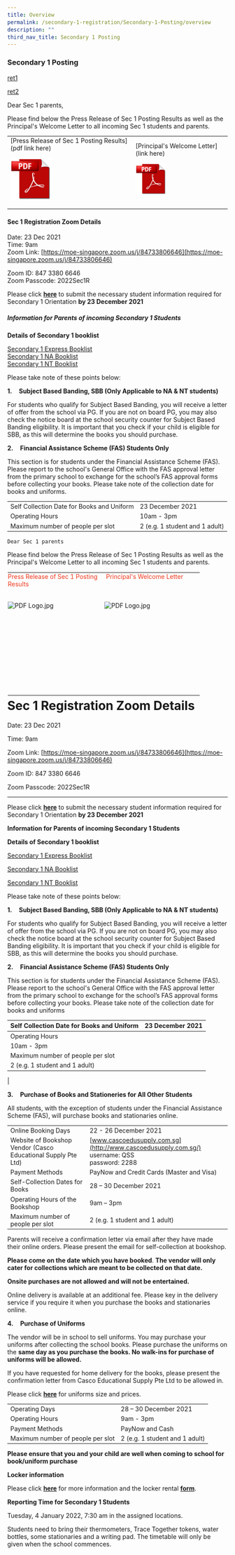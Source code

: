 ```yaml
---
title: Overview
permalink: /secondary-1-registration/Secondary-1-Posting/overview
description: ""
third_nav_title: Secondary 1 Posting
---
```

### Secondary 1 Posting

[ret1](/files/Press%20Release%20of%202021%20Sec%201%20Posting%20Results.pdf)

[ret2](/files/Welcome%20Letter%20to%20Sec%201%202022%20Students%20and%20Parents.pdf)

Dear Sec 1 parents,

Please find below the Press Release of Sec 1 Posting Results as well as the Principal's Welcome Letter to all incoming Sec 1 students and parents.

|  	|  	|
|---	|---	|
| [Press Release of Sec 1 Posting Results](pdf link here) <br> <p><a href="WEB"><img src="/images/pdflogo.png" style="width:35%">   	|  [Principal's Welcome Letter](link here) <br> </a></p><p><a href="WEB"><img src="/images/pdflogo.png" style="width:35%">	|
	
	
#### Sec 1 Registration Zoom Details
	
Date: 23 Dec 2021  <br>Time: 9am
<br>Zoom Link:&nbsp;[https://moe-singapore.zoom.us/j/84733806646](https://moe-singapore.zoom.us/j/84733806646)

Zoom ID: 847 3380 6646
<br>Zoom Passcode: 2022Sec1R
	
Please click&nbsp;[**here**](https://form.gov.sg/61ad5aac7d788000131f03c3)&nbsp;to submit the necessary student information required for Secondary 1 Orientation&nbsp;**by 23 December 2021**

  

##### Information for Parents of incoming Secondary 1 Students

**Details of Secondary 1 booklist**  

[Secondary 1 Express Booklist](/files/s1e.pdf)
<br>[Secondary 1 NA Booklist](/files/s1na.pdf)
<br>[Secondary 1 NT Booklist](/files/s1nt.pdf)

  

Please take note of these points below:

**1.**&nbsp;&nbsp;&nbsp;&nbsp;**Subject Based Banding, SBB (Only Applicable to NA &amp; NT students)**

For students who qualify for Subject Based Banding, you will receive a letter of offer from the school via PG. If you are not on board PG, you may also check the notice board at the school security counter for Subject Based Banding eligibility. It is important that you check if your child is eligible for SBB, as this will determine the books you should purchase.
	
**2.**&nbsp;&nbsp;&nbsp;&nbsp;**Financial Assistance Scheme (FAS) Students Only**

This section is for students under the Financial Assistance Scheme (FAS). Please report to the school's General Office with the FAS approval letter from the primary school to exchange for the school’s FAS approval forms before collecting your books. Please take note of the collection date for books and uniforms.
	
|  	|  	|
|---	|---	|
| Self Collection Date for Books and Uniform 	| 23 December 2021 	|
| Operating Hours 	| 10am - 3pm 	|
| Maximum number of people per slot 	| 2 (e.g. 1 student and 1 adult) 	|
	
	Dear Sec 1 parents

  

Please find below the Press Release of Sec 1 Posting Results as well as the Principal's Welcome Letter to all incoming Sec 1 students and parents.  

  

<table style="margin: 0px 10px 0px 0px; outline: 0px; padding: 0px; border-collapse: collapse; float: left; border: 1px solid transparent; table-layout: fixed; height: 288px;" class="ives_tab_kosong ive_eobj_left"><tbody style="margin: 0px; outline: 0px; padding: 0px;"><tr style="margin: 0px; outline: 0px; padding: 0px;"><td style="margin: 0px; outline: 0px; padding: 0px 15px 15px 0px; vertical-align: top; width: 60px;"><a style="margin: 0px; outline: 0px; padding: 0px; color: rgb(238, 58, 31); text-decoration: none;" target="_blank" href="https://queenswaysec.moe.edu.sg/qql/slot/u149/docs/internal_pages/Sec%201%20Registration/Press%20Release%20of%202021%20Sec%201%20Posting%20Results.pdf">Press Release of Sec 1 Posting Results</a></td><td style="margin: 0px; outline: 0px; padding: 0px 15px 15px 0px; vertical-align: top; width: 60px;"><a style="margin: 0px; outline: 0px; padding: 0px; color: rgb(238, 58, 31); text-decoration: none;" target="_blank" href="https://queenswaysec.moe.edu.sg/qql/slot/u149/docs/internal_pages/Sec%201%20Registration/Welcome%20Letter%20to%20Sec%201%202022%20Students%20and%20Parents.pdf">&nbsp;Principal's Welcome Letter</a></td></tr><tr style="margin: 0px; outline: 0px; padding: 0px;"><td style="margin: 0px; outline: 0px; padding: 0px 15px 15px 0px; vertical-align: top; width: 60px;"><br style="margin: 0px; outline: 0px; padding: 0px;"><img style="margin: 0px 10px 0px 0px; outline: none; padding: 0px; border: none; float: left; cursor: pointer; width: 196px; height: 196px;" class="ive_eobj_left ive_clickable" alt="PDF Logo.jpg" src="https://queenswaysec.moe.edu.sg/qql/slot/u149/docs/internal_pages/Sec%201%20Registration/Images/PDF%20Logo.jpg"><br style="margin: 0px; outline: 0px; padding: 0px;"><br style="margin: 0px; outline: 0px; padding: 0px;"><br style="margin: 0px; outline: 0px; padding: 0px;"><br style="margin: 0px; outline: 0px; padding: 0px;"><br style="margin: 0px; outline: 0px; padding: 0px;"><br style="margin: 0px; outline: 0px; padding: 0px;"><br style="margin: 0px; outline: 0px; padding: 0px;"><br style="margin: 0px; outline: 0px; padding: 0px;"><br style="margin: 0px; outline: 0px; padding: 0px;"><br style="margin: 0px; outline: 0px; padding: 0px;"></td><td style="margin: 0px; outline: 0px; padding: 0px 15px 15px 0px; vertical-align: top; width: 60px;">&nbsp;<img style="margin: 0px 10px 0px 0px; outline: none; padding: 0px; border: none; float: left; cursor: pointer; width: 193px; height: 198px;" class="ive_eobj_left ive_clickable" alt="PDF Logo.jpg" src="https://queenswaysec.moe.edu.sg/qql/slot/u149/docs/internal_pages/Sec%201%20Registration/Images/PDF%20Logo.jpg"><br style="margin: 0px; outline: 0px; padding: 0px;"></td></tr></tbody></table>

  

  

Sec 1 Registration Zoom Details
===============================

Date: 23 Dec 2021  

Time: 9am

Zoom Link:&nbsp;[https://moe-singapore.zoom.us/j/84733806646](https://moe-singapore.zoom.us/j/84733806646)

Zoom ID: 847 3380 6646

Zoom Passcode: 2022Sec1R

* * *

  

Please click&nbsp;[**here**](https://form.gov.sg/61ad5aac7d788000131f03c3)&nbsp;to submit the necessary student information required for Secondary 1 Orientation&nbsp;**by 23 December 2021**

  

**Information for Parents of incoming Secondary 1 Students**

**Details of Secondary 1 booklist**  

[Secondary 1 Express Booklist](https://queenswaysec.moe.edu.sg/qql/slot/u149/docs/internal_pages/Sec%201%20Registration/QWSS%20-%20Sec%201%20EXP.pdf)

[Secondary 1 NA Booklist](https://queenswaysec.moe.edu.sg/qql/slot/u149/docs/internal_pages/Sec%201%20Registration/QWSS%20-%20Sec%201%20NA.pdf)

[Secondary 1 NT Booklist](https://queenswaysec.moe.edu.sg/qql/slot/u149/docs/internal_pages/Sec%201%20Registration/QWSS%20-%20Sec%201%20NT.pdf)

  

Please take note of these points below:

**1.**&nbsp;&nbsp;&nbsp;&nbsp;**Subject Based Banding, SBB (Only Applicable to NA &amp; NT students)**

For students who qualify for Subject Based Banding, you will receive a letter of offer from the school via PG. If you are not on board PG, you may also check the notice board at the school security counter for Subject Based Banding eligibility. It is important that you check if your child is eligible for SBB, as this will determine the books you should purchase.

**2.**&nbsp;&nbsp;&nbsp;&nbsp;**Financial Assistance Scheme (FAS) Students Only**

This section is for students under the Financial Assistance Scheme (FAS). Please report to the school's General Office with the FAS approval letter from the primary school to exchange for the school’s FAS approval forms before collecting your books. Please take note of the collection date for books and uniforms

| Self Collection Date for Books and Uniform | 23 December 2021 |
| --- | --- |
| Operating Hours  
 | 10am - 3pm |
| Maximum number of people per slot  
 | 2 (e.g. 1 student and 1 adult)  
 |

  

**3.**&nbsp;&nbsp;&nbsp;&nbsp;**Purchase of Books and Stationeries for All Other Students**

All students, with the exception of students under the Financial Assistance Scheme (FAS), will purchase books and stationaries online.
	
|  	|  	|
|---	|---	|
| Online Booking Days 	| 22 - 26 December 2021 	|
| Website of Bookshop Vendor (Casco Educational Supply Pte Ltd) 	|  [www.cascoedusupply.com.sg](http://www.cascoedusupply.com.sg/)<br>username: QSS<br>password: 2288 	|
| Payment Methods 	| PayNow and Credit Cards (Master and Visa) 	|
| Self-Collection Dates for Books 	| 28 – 30 December 2021 	|
| Operating Hours of the Bookshop 	| 9am – 3pm 	|
| Maximum number of people per slot 	| 2 (e.g. 1 student and 1 adult) 	|
	
Parents will receive a confirmation letter via email after they have made their online orders. Please present the email for self-collection at bookshop.

**Please come on the date which you have booked**.&nbsp;**The vendor will only cater for collections which are meant to be collected on that date.**

**Onsite purchases are not allowed and will not be entertained.**

Online delivery is available at an additional fee. Please key in the delivery service if you require it when you purchase the books and stationaries online.&nbsp;

**4.**&nbsp;&nbsp;&nbsp;&nbsp;**Purchase of Uniforms**  

The vendor will be in school to sell uniforms.&nbsp;You may purchase your uniforms after collecting the school books. Please purchase the uniforms on the&nbsp;**same day as you purchase the books. No walk-ins for purchase of uniforms will be allowed.**

  

If you have requested for home delivery for the books, please present the confirmation letter from Casco Educational Supply Pte Ltd to be allowed in.

Please click&nbsp;**[here](/files/School%20Uniform%20Info.pdf)**&nbsp;for uniforms size and prices.

|  	|  	|
|---	|---	|
| Operating Days 	| 28 – 30 December 2021 	|
| Operating Hours 	| 9am - 3pm 	|
| Payment Methods 	| PayNow and Cash 	|
|  Maximum number of people per slot 	| 2 (e.g. 1 student and 1 adult) 	|
	
**Please ensure that you and your child are well when coming to school for book/uniform purchase**  

**Locker information**

Please click&nbsp;**[here](/files/locker%20qr.pdf)**&nbsp;for more information and the locker rental&nbsp;[**form**](https://docs.google.com/forms/d/e/1FAIpQLSfLPRggRwovT8QNYJljwvDXE7VlXEIEYGU31UOvhjnWRRDZ3A/viewform).

  

**Reporting Time for Secondary 1 Students**

Tuesday, 4 January 2022, 7:30 am in the assigned locations.

Students need to bring their thermometers, Trace Together tokens, water bottles, some stationaries and a writing pad. The timetable will only be given when the school commences.</a></p>